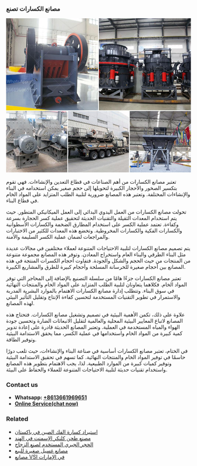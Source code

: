 <h3>مصانع الكسارات تصنع</h3><img src='1701853433.jpg' alt=''><p>تعتبر مصانع الكسارات من أهم الصناعات في قطاع التعدين والإنشاءات. فهي تقوم بتكسير الصخور والأحجار الكبيرة لتحويلها إلى حجم صغير يمكن استخدامه في البناء والإنشاءات المختلفة. وتعتبر هذه المصانع ضرورية لتلبية الطلب المتزايد على المواد الخام في قطاع البناء.</p><p>تحولت مصانع الكسارات من العمل اليدوي البدائي إلى العمل الميكانيكي المتطور. حيث يتم استخدام المعدات الثقيلة والتقنيات الحديثة لتحقيق عملية كسر الحجارة بسرعة وكفاءة. تعتمد عملية الكسر على استخدام المطارق الضخمة والكسارات الأسطوانية والكسارات الفكية والكسارات المخروطية. وتخضع هذه المعدات للكثير من الاختبارات والمراجعات لضمان عملية الكسر السليمة والآمنة.</p><p>يتم تصميم مصانع الكسارات لتلبية الاحتياجات المتنوعة لعملاء مختلفين في مجالات عديدة مثل البناء الطرقي والبناء العام واستخراج المعادن. وتوفر هذه المصانع مجموعة متنوعة من المنتجات من حيث الحجم والشكل والجودة. فتفاوت أحجام الكسرات المنتجة في هذه المصانع بين أحجام صغيرة للخرسانة المسلحة وأحجام كبيرة للطرق والمشاريع الكبيرة.</p><p>تعتبر مصانع الكسارات جزءًا هامًا من سلسلة التصنيع بالإضافة إلى المحاجر التي توفر المواد الخام. فكلاهما يتعاونان لتلبية الطلب المتزايد على المواد الخام والمنتجات النهائية في سوق البناء. وتتطلب إدارة مصانع الكسارات الاهتمام بالموارد البشرية المدربة والاستمرار في تطوير التقنيات المستخدمة لتحسين كفاءة الإنتاج وتقليل التأثير البيئي لهذه المصانع.</p><p>علاوة على ذلك، تكمن الأهمية البيئية في تصميم وتشغيل مصانع الكسارات. فتحتاج هذه المصانع لاتباع المعايير البيئية المحلية والعالمية لتقليل الانبعاثات الضارة وتحسين جودة الهواء والمياه المستخدمة في العملية. وتعتبر المصانع الحديثة قادرة على إعادة تدوير كمية كبيرة من المواد الخام واستخدامها في عملية الكسر، مما يحقق الاستدامة البيئية وتوفير الطاقة.</p><p>في الختام، تعتبر مصانع الكسارات أساسية في صناعة البناء والإنشاءات، حيث تلعب دورًا حاسمًا في توفير المواد الخام والمنتجات النهائية. كما تسهم في تحقيق الاستدامة البيئية وتوفير كميات كبيرة من الموارد الطبيعية. لذا، يجب الاهتمام بتطوير هذه المصانع واستخدام تقنيات حديثة لتلبية الاحتياجات المتنوعة للعملاء والحفاظ على البيئة.</p><h3>Contact us</h3><ul><li><strong>Whatsapp:&nbsp;<a href="https://wa.me/8613661969651">+8613661969651</a></strong></li><li><a href="https://swt.shibang-china.com/?git&amp;zhl&amp;مصانع الكسارات تصنع"><strong>Online Service(chat now)</strong></a></li></ul><h3>Related</h3><ul><li><a href='استيراد كسارة الفك الصين في باكستان.md'>استيراد كسارة الفك الصين في باكستان</a></li><li><a href='مصنع طحن كلنكر الإسمنت في الهند.md'>مصنع طحن كلنكر الإسمنت في الهند</a></li><li><a href='الحجر الجيري المستخدم لصنع الزجاج.md'>الحجر الجيري المستخدم لصنع الزجاج</a></li><li><a href='مصانع غسيل صغيرة للبيع.md'>مصانع غسيل صغيرة للبيع</a></li><li><a href='مصانع VSI في الإمارات.md'>مصانع VSI في الإمارات</a></li></ul>